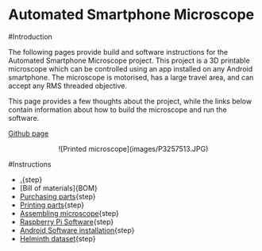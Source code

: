 # Automated Smartphone Microscope

#Introduction

The following pages provide build and software instructions for the Automated Smartphone Microscope project. This project is a 3D printable microscope which can be controlled using an app installed on any Android smartphone. The microscope is motorised, has a large travel area, and can accept any RMS threaded objective. 

This page provides a few thoughts about the project, while the links below contain information about how to build the microscope and run the software. 

[Github page](https://github.com/Oliverhiggins93/AutomatedSmartphoneMicroscope)

<center>![Printed microscope](images/P3257513.JPG)</center>

#Instructions


* [.](introduction.md){step}
* [Bill of materials]{BOM}
* [Purchasing parts](purchasing.md){step}
* [Printing parts](printing.md){step}
* [Assembling microscope](assembly.md){step}
* [Raspberry Pi Software](raspberrypi.md){step}
* [Android Software installation](androidinstallation.md){step}
* [Helminth dataset](dataset.md){step}
